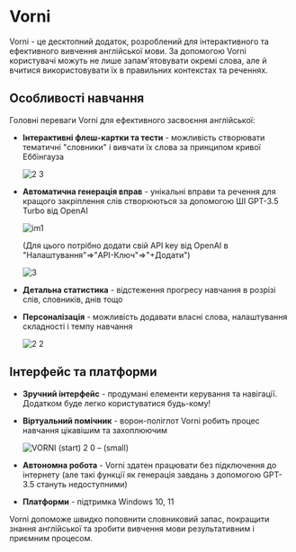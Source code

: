 # Vorni
Vorni - це десктопний додаток, розроблений для інтерактивного та ефективного вивчення англійської мови. За допомогою Vorni користувачі можуть не лише запам'ятовувати окремі слова, але й вчитися використовувати їх в правильних контекстах та реченнях.

## Особливості навчання
Головні переваги Vorni для ефективного засвоєння англійської:

- **Інтерактивні флеш-картки та тести** - можливість створювати тематичні "словники" і вивчати їх слова за принципом кривої Еббінгауза

  ![2 3](https://github.com/andriystrizhak/EWL-FC/assets/115723613/02e58eac-756d-46f8-9c4d-189efbbcddb4)
  
- **Автоматична генерація вправ** - унікальні вправи та речення для кращого закріплення слів створюються за допомогою ШІ GPT-3.5 Turbo від OpenAI
  
  ![im1](https://github.com/andriystrizhak/EWL-FC/assets/115723613/851aa55c-35c0-44b6-aeea-de0a3ca8a551)

  (Для цього потрібно додати свій API key від OpenAI в
  "Налаштування"=>"API-Ключ"=>"+Додати")
  
  ![3](https://github.com/andriystrizhak/EWL-FC/assets/115723613/d4065d2e-8140-40ed-84cb-2082562a3a43)

- **Детальна статистика** - відстеження прогресу навчання в розрізі слів, словників, днів тощо
- **Персоналізація** - можливість додавати власні слова, налаштування складності і темпу навчання
  
  ![2 2](https://github.com/andriystrizhak/EWL-FC/assets/115723613/ca7c8e7f-156f-4871-89b0-c0012bcde23a)

## Інтерфейс та платформи

- **Зручний інтерфейс** - продумані елементи керування та навігації. Додатком буде легко користуватися будь-кому!
- **Віртуальний помічник** - ворон-поліглот Vorni робить процес навчання цікавішим та захоплюючим
  
  ![VORNI (start) 2 0 – (small)](https://github.com/andriystrizhak/EWL-FC/assets/115723613/611b5eb7-90a0-4f6d-b1dc-bc884199e0a9)
  
- **Автономна робота** - Vorni здатен працювати без підключення до інтернету 
  (але такі функції як генерація завдань з допомогою GPT-3.5 стануть недоступними)
- **Платформи** - підтримка Windows 10, 11


Vorni допоможе швидко поповнити словниковий запас, покращити знання англійської та зробити вивчення мови результативним і приємним процесом.
